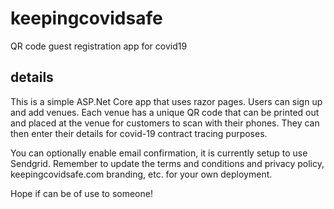 # keepingcovidsafe
QR code guest registration app for covid19

## details

This is a simple ASP.Net Core app that uses razor pages. Users can sign up and add venues. Each venue has a unique QR code that can be printed out and placed at the venue for customers to scan with their phones. They can then enter their details for covid-19 contract tracing purposes.

You can optionally enable email confirmation, it is currently setup to use Sendgrid. Remember to update the terms and conditions and privacy policy, keepingcovidsafe.com branding, etc. for your own deployment.

Hope if can be of use to someone!